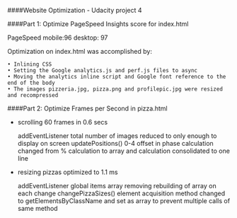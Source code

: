 ####Website Optimization - Udacity project 4


####Part 1: Optimize PageSpeed Insights score for index.html

PageSpeed mobile:96  desktop: 97

Optimization on index.html was accomplished by:

    • Inlining CSS
    • Setting the Google analytics.js and perf.js files to async
    • Moving the analytics inline script and Google font reference to the end of the body
    • The images pizzeria.jpg, pizza.png and profilepic.jpg were resized and recompressed


####Part 2: Optimize Frames per Second in pizza.html

- scrolling 60 frames in 0.6 secs

    addEventListener total number of images reduced to only enough to display on screen
    updatePositions() 0-4 offset in phase calculation changed from % calculation to array and calculation consolidated to one line
    
- resizing pizzas optimized to 1.1 ms

    addEventListener global items array removing rebuilding of array on each change
    changePizzaSizes() element acquisition method changed to getElementsByClassName and set as array to prevent multiple calls of same method
